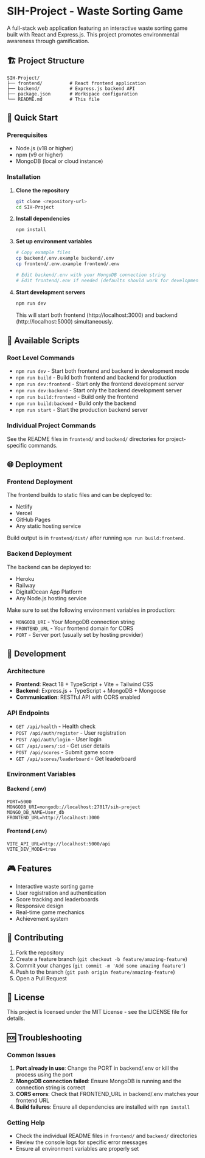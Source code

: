 # SIH-Project - Waste Sorting Game

A full-stack web application featuring an interactive waste sorting game built with React and Express.js. This project promotes environmental awareness through gamification.

## 🏗️ Project Structure

```
SIH-Project/
├── frontend/          # React frontend application
├── backend/           # Express.js backend API
├── package.json       # Workspace configuration
└── README.md          # This file
```

## 🚀 Quick Start

### Prerequisites

- Node.js (v18 or higher)
- npm (v9 or higher)
- MongoDB (local or cloud instance)

### Installation

1. **Clone the repository**
   ```bash
   git clone <repository-url>
   cd SIH-Project
   ```

2. **Install dependencies**
   ```bash
   npm install
   ```

3. **Set up environment variables**
   ```bash
   # Copy example files
   cp backend/.env.example backend/.env
   cp frontend/.env.example frontend/.env
   
   # Edit backend/.env with your MongoDB connection string
   # Edit frontend/.env if needed (defaults should work for development)
   ```

4. **Start development servers**
   ```bash
   npm run dev
   ```

   This will start both frontend (http://localhost:3000) and backend (http://localhost:5000) simultaneously.

## 📜 Available Scripts

### Root Level Commands

- `npm run dev` - Start both frontend and backend in development mode
- `npm run build` - Build both frontend and backend for production
- `npm run dev:frontend` - Start only the frontend development server
- `npm run dev:backend` - Start only the backend development server
- `npm run build:frontend` - Build only the frontend
- `npm run build:backend` - Build only the backend
- `npm run start` - Start the production backend server

### Individual Project Commands

See the README files in `frontend/` and `backend/` directories for project-specific commands.

## 🌐 Deployment

### Frontend Deployment

The frontend builds to static files and can be deployed to:
- Netlify
- Vercel
- GitHub Pages
- Any static hosting service

Build output is in `frontend/dist/` after running `npm run build:frontend`.

### Backend Deployment

The backend can be deployed to:
- Heroku
- Railway
- DigitalOcean App Platform
- Any Node.js hosting service

Make sure to set the following environment variables in production:
- `MONGODB_URI` - Your MongoDB connection string
- `FRONTEND_URL` - Your frontend domain for CORS
- `PORT` - Server port (usually set by hosting provider)

## 🔧 Development

### Architecture

- **Frontend**: React 18 + TypeScript + Vite + Tailwind CSS
- **Backend**: Express.js + TypeScript + MongoDB + Mongoose
- **Communication**: RESTful API with CORS enabled

### API Endpoints

- `GET /api/health` - Health check
- `POST /api/auth/register` - User registration
- `POST /api/auth/login` - User login
- `GET /api/users/:id` - Get user details
- `POST /api/scores` - Submit game score
- `GET /api/scores/leaderboard` - Get leaderboard

### Environment Variables

#### Backend (.env)
```
PORT=5000
MONGODB_URI=mongodb://localhost:27017/sih-project
MONGO_DB_NAME=User_db
FRONTEND_URL=http://localhost:3000
```

#### Frontend (.env)
```
VITE_API_URL=http://localhost:5000/api
VITE_DEV_MODE=true
```

## 🎮 Features

- Interactive waste sorting game
- User registration and authentication
- Score tracking and leaderboards
- Responsive design
- Real-time game mechanics
- Achievement system

## 🤝 Contributing

1. Fork the repository
2. Create a feature branch (`git checkout -b feature/amazing-feature`)
3. Commit your changes (`git commit -m 'Add some amazing feature'`)
4. Push to the branch (`git push origin feature/amazing-feature`)
5. Open a Pull Request

## 📝 License

This project is licensed under the MIT License - see the LICENSE file for details.

## 🆘 Troubleshooting

### Common Issues

1. **Port already in use**: Change the PORT in backend/.env or kill the process using the port
2. **MongoDB connection failed**: Ensure MongoDB is running and the connection string is correct
3. **CORS errors**: Check that FRONTEND_URL in backend/.env matches your frontend URL
4. **Build failures**: Ensure all dependencies are installed with `npm install`

### Getting Help

- Check the individual README files in `frontend/` and `backend/` directories
- Review the console logs for specific error messages
- Ensure all environment variables are properly set